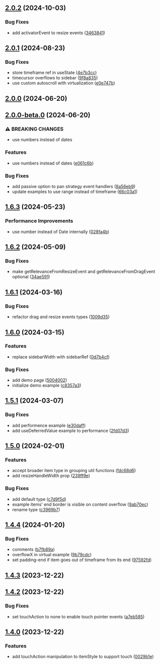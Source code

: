 

## [2.0.2](https://github.com/samuelarbibe/dnd-timeline/compare/dnd-timeline@2.0.1...dnd-timeline@2.0.2) (2024-10-03)


### Bug Fixes

* add activatorEvent to resize events ([3463841](https://github.com/samuelarbibe/dnd-timeline/commit/34638416d6e1abd63a2b7fff4f943ab54059e730))

## [2.0.1](https://github.com/samuelarbibe/dnd-timeline/compare/dnd-timeline@2.0.0...dnd-timeline@2.0.1) (2024-08-23)


### Bug Fixes

* store timeframe ref in useState ([4e7b3cc](https://github.com/samuelarbibe/dnd-timeline/commit/4e7b3cc8003adfcaf98083a91da4f4b23236d678))
* timecursor overflows to sidebar ([9f8a835](https://github.com/samuelarbibe/dnd-timeline/commit/9f8a83512f2b04f8db0bb21026cf062ed8ed5ea3))
* use custom autoscroll with virtualization ([e0e747b](https://github.com/samuelarbibe/dnd-timeline/commit/e0e747b4d2a4faa6911d427b229f12f6d92f750c))

## [2.0.0](https://github.com/samuelarbibe/dnd-timeline/compare/dnd-timeline@2.0.0-beta.0...dnd-timeline@2.0.0) (2024-06-20)

## [2.0.0-beta.0](https://github.com/samuelarbibe/dnd-timeline/compare/dnd-timeline@1.6.3...dnd-timeline@2.0.0-beta.0) (2024-06-20)


### ⚠ BREAKING CHANGES

* use numbers instead of dates

### Features

* use numbers instead of dates ([e061c6b](https://github.com/samuelarbibe/dnd-timeline/commit/e061c6b5eea4d0c96ee97ee74a2d52099901ab12))


### Bug Fixes

* add passive option to pan strategy event handlers ([8a56eb9](https://github.com/samuelarbibe/dnd-timeline/commit/8a56eb9e030e52130577e48efa59fca386bb049f))
* update examples to use range instead of timeframe ([66c03a1](https://github.com/samuelarbibe/dnd-timeline/commit/66c03a1852f4e7c6b7b2041291fa281b3eda77fa))

## [1.6.3](https://github.com/samuelarbibe/dnd-timeline/compare/dnd-timeline@1.6.2...dnd-timeline@1.6.3) (2024-05-23)


### Performance Improvements

* use number instead of Date internally ([028fa4b](https://github.com/samuelarbibe/dnd-timeline/commit/028fa4b9e154af4d9f328904b6b85713f0a22d1f))

## [1.6.2](https://github.com/samuelarbibe/dnd-timeline/compare/dnd-timeline@1.6.1...dnd-timeline@1.6.2) (2024-05-09)


### Bug Fixes

* make getRelevanceFromResizeEvent and getRelevanceFromDragEvent optional ([34ae591](https://github.com/samuelarbibe/dnd-timeline/commit/34ae59172a88c7f8391928ee7191adabcee390e1))

## [1.6.1](https://github.com/samuelarbibe/dnd-timeline/compare/dnd-timeline@1.6.0...dnd-timeline@1.6.1) (2024-03-16)


### Bug Fixes

* refactor drag and resize events types ([1009d35](https://github.com/samuelarbibe/dnd-timeline/commit/1009d35e3d36fef1692ea2b55ca5de9fab53a0e2))

## [1.6.0](https://github.com/samuelarbibe/dnd-timeline/compare/dnd-timeline@1.5.1...dnd-timeline@1.6.0) (2024-03-15)


### Features

* replace sidebarWidth with sidebarRef ([0d7b4cf](https://github.com/samuelarbibe/dnd-timeline/commit/0d7b4cf89b78aaa485321450430cfe4f77364e0f))


### Bug Fixes

* add demo page ([5004002](https://github.com/samuelarbibe/dnd-timeline/commit/50040027d29081734dda8b33d113ceb0e1398d15))
* initialize demo example ([c8357a3](https://github.com/samuelarbibe/dnd-timeline/commit/c8357a393ed596039ab8cbc2f5c97582f6c0b441))

## [1.5.1](https://github.com/samuelarbibe/dnd-timeline/compare/dnd-timeline@1.5.0...dnd-timeline@1.5.1) (2024-03-07)


### Bug Fixes

* add performence example ([e30daff](https://github.com/samuelarbibe/dnd-timeline/commit/e30daff24fab157b63303ea092af3a2a61adece4))
* add useDeferredValue example to performance ([2fd07d3](https://github.com/samuelarbibe/dnd-timeline/commit/2fd07d3a38cf5ae730f305cef77b62cc837d5897))

## [1.5.0](https://github.com/samuelarbibe/dnd-timeline/compare/dnd-timeline@1.4.4...dnd-timeline@1.5.0) (2024-02-01)


### Features

* accept broader item type in grouping util functions ([fdc68d6](https://github.com/samuelarbibe/dnd-timeline/commit/fdc68d6aa292ef3e98bf9d4e3662e91ef07de579))
* add resizeHandleWidth prop ([239ff9e](https://github.com/samuelarbibe/dnd-timeline/commit/239ff9ee7a038de127a6f20295f7075dcfc018f4))


### Bug Fixes

* add default type ([c7d9f5d](https://github.com/samuelarbibe/dnd-timeline/commit/c7d9f5defdf7f69488982daf2d6704e0f09bba4c))
* example items' end border is visible on content overflow ([9ab70ec](https://github.com/samuelarbibe/dnd-timeline/commit/9ab70ec194188ca8441e921b0fc2c9c96060451b))
* rename type ([c3969b7](https://github.com/samuelarbibe/dnd-timeline/commit/c3969b7aa291f45781cacb1470d3f601c5c743e3))

## [1.4.4](https://github.com/samuelarbibe/dnd-timeline/compare/dnd-timeline@1.4.3...dnd-timeline@1.4.4) (2024-01-20)


### Bug Fixes

* comments ([b7fb89a](https://github.com/samuelarbibe/dnd-timeline/commit/b7fb89a899ceb2414dd7f4a6cf6f7701a826df36))
* overflowX in virtual example ([9b79cdc](https://github.com/samuelarbibe/dnd-timeline/commit/9b79cdcbd5ffb05d3c4ffe1b89d2c2ff86708269))
* set padding-end if item goes out of timeframe from its end ([97592fd](https://github.com/samuelarbibe/dnd-timeline/commit/97592fd11c2d85af5500141ffa60da30698a3d26))

## [1.4.3](https://github.com/samuelarbibe/dnd-timeline/compare/dnd-timeline@1.4.2...dnd-timeline@1.4.3) (2023-12-22)

## [1.4.2](https://github.com/samuelarbibe/dnd-timeline/compare/dnd-timeline@1.4.0...dnd-timeline@1.4.2) (2023-12-22)


### Bug Fixes

* set touchAction to none to enable touch pointer events ([a7eb585](https://github.com/samuelarbibe/dnd-timeline/commit/a7eb585912eb5d5e61f0b0ec76b2689c220c999f))

## [1.4.0](https://github.com/samuelarbibe/dnd-timeline/compare/dnd-timeline@1.3.1...dnd-timeline@1.4.0) (2023-12-22)


### Features

* add touchAction manipulation to itemStyle to support touch ([0029b1e](https://github.com/samuelarbibe/dnd-timeline/commit/0029b1ee0a33744deee325bf169ddc0cc9b44be8))
